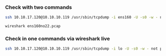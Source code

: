 ### Check with two commands
```bash
ssh 10.10.17.120@10.10.10.119 /usr/sbin/tcpdump -i ens160 -U -s0 -w - not port 22 > ens160no22.pcap

wireshark ens160no22.pcap
```

### Check in one commands via wireshark live
```bash
ssh 10.10.17.120@10.10.10.119 /usr/sbin/tcpdump -i lo -U -s0 -w - not port 22 | wireshark -k -i -
```